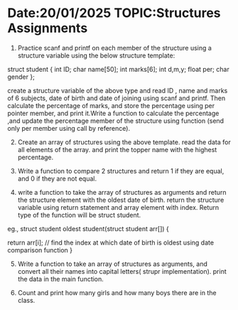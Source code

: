 # Date:20/01/2025   TOPIC:Structures Assignments



1) Practice scanf and printf on each member of the structure using a structure variable using the below structure template:


struct student
{
int ID;
char name[50];
int marks[6];
int d,m,y;
float per;
char gender
};


create a structure variable of the above type and read ID , name and marks of 6 subjects, date of birth and date of joining using scanf and printf.
Then calculate the percentage of marks, and store the percentage using per pointer member, and print it.Write a function to calculate the percentage ,and update the percentage member of the structure using function (send only per member using call by reference).


2) Create an array of structures using the above template. read the data for all elements of the array. and print the topper name with the highest percentage. 


3) Write a function to compare 2 structures and return 1 if they are equal, and 0 if they are not equal.


4) write a function to take the array of structures as arguments and return the structure element with the oldest date of birth.
    return the structure variable using return statement and array element with index. Return type of the function will be struct student.

eg.,
struct student oldest student(struct student arr[])
{ 

return arr[i]; // find the index at which date of  birth is oldest using date comparison function
}


5) Write a function to take an array of structures as arguments, and convert all their names into capital letters( strupr implementation). print the data in the main function.


6) Count and print how many girls and how many boys there are in the class.


